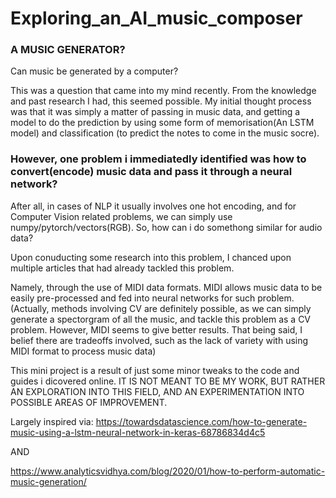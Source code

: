 # Exploring_an_AI_music_composer

### A MUSIC GENERATOR?

Can music be generated by a computer? 

This was a question that came into my mind recently. From the knowledge and past research I had, this seemed possible. 
My initial thought process was that it was simply a matter of passing in music data, and getting a model to do the prediction by using some form of memorisation(An LSTM model) and classification (to predict the notes to come in the music socre).

### However, one problem i immediatedly identified was how to convert(encode) music data and pass it through a neural network?

After all, in cases of NLP it usually involves one hot encoding, and for Computer Vision related problems, we can simply use numpy/pytorch/vectors(RGB).
So, how can i do somethong similar for audio data?

Upon conuducting some research into this problem, I chanced upon multiple articles that had already tackled this problem. 

Namely, through the use of MIDI data formats. MIDI allows music data to be easily pre-processed and fed into neural networks for such problem.
(Actually, methods involving CV are definitely possible, as we can simply generate a spectorgram of all the music, and tackle this problem as a CV problem. 
However, MIDI seems to give better results. That being said, I belief there are tradeoffs involved, such as the lack of variety with using MIDI format to process music data)

This mini project is a result of just some minor tweaks to the code and guides i dicovered online. 
IT IS NOT MEANT TO BE MY WORK, BUT RATHER AN EXPLORATION INTO THIS FIELD, AND AN EXPERIMENTATION INTO POSSIBLE AREAS OF IMPROVEMENT. 

Largely inspired via:
https://towardsdatascience.com/how-to-generate-music-using-a-lstm-neural-network-in-keras-68786834d4c5

AND

https://www.analyticsvidhya.com/blog/2020/01/how-to-perform-automatic-music-generation/
